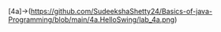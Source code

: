 [4a]->(https://github.com/SudeekshaShetty24/Basics-of-java-Programming/blob/main/4a.HelloSwing/lab_4a.png)

